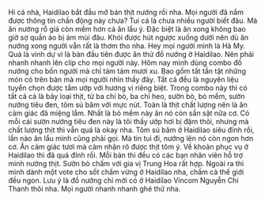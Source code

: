 Hi cả nhà, Haidilao bắt đầu mở bán thịt nướng rồi nha. Mọi người đã nắm được thông tin chấn động này chưa? Tui cá là chưa nhiều người biết đâu. Mà ăn nướng rổ giá còn mềm hơn cả ăn lẩu ý. Đặc biệt là ăn xong không bao giờ sợ quần áo bị ám mùi đâu. Khói được hút ngược xuống dưới nên dù ăn nướng xong người vẫn rất là thơm tho nha. Hey mọi người mình là Hà My. Quá là vinh dự vì là bàn đầu tiên được ăn thử đồ nướng ở Haidilao. Nên phải nhanh nhanh lên clip cho mọi người này. Hôm nay mình dùng combo đồ nướng cho bốn người mà chỉ tám tám mươi xu. Bao gồm tất tần tật những món có trên bàn mà mọi người nhìn thấy đây. Tất cả đều là nguyên liệu tuyển chọn được tẩm ướp với hương vị riêng biệt. Trong combo này thì có tất cả cả là bảy loại thịt, từ ba chỉ bò, ba chỉ heo, sườn bò, bò mềm, sườn nướng tiêu đen, tôm sú băm với mực nút. Toàn là thịt chất lượng nên là ăn cảm giác đã miệng lắm. Nhất là bò mềm này ăn nó còn sần sật nữa cơ. Có mỗi cái sườn nướng tiêu đen này là tôi thấy ướp hơi bị đậm thôi, nhưng mà chất lượng thịt thì vẫn quá là okay nha. Tôm sú băm ở Haidilao siêu đỉnh rồi, lần nào ăn lẩu mình cũng phải gọi. Mà tin tui đi, nướng lên nó còn ngon hơn cơ. Ăn cảm giác tươi mà cảm nhận rõ được thịt tôm ý. Về khoản phục vụ ở Haidilao thì đã quá đỉnh rồi. Mỗi bàn thì đều có các bạn nhân viên hỗ trợ mình nướng thịt. Sườn bò chấm với gia vị Trung Hoa rất hợp. Ngoài ra thì mình dành một vote cho sốt chấm vừng ở Haidilao nha, chấm cả thế giới đều ngon. Lưu ý là đồ nướng chỉ mới có ở Haidilao Vincom Nguyễn Chí Thanh thôi nha. Mọi người nhanh nhanh ghé thử nha.